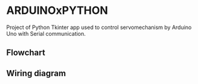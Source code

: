 # ARDUINOxPYTHON

Project of Python Tkinter app used to control servomechanism by Arduino Uno with Serial communication.

## Flowchart

## Wiring diagram


